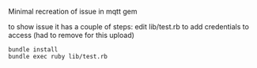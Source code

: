 Minimal recreation of issue in mqtt gem

to show issue it has a couple of steps:
edit lib/test.rb to add credentials to access (had to remove for this upload)
```
bundle install
bundle exec ruby lib/test.rb
```
